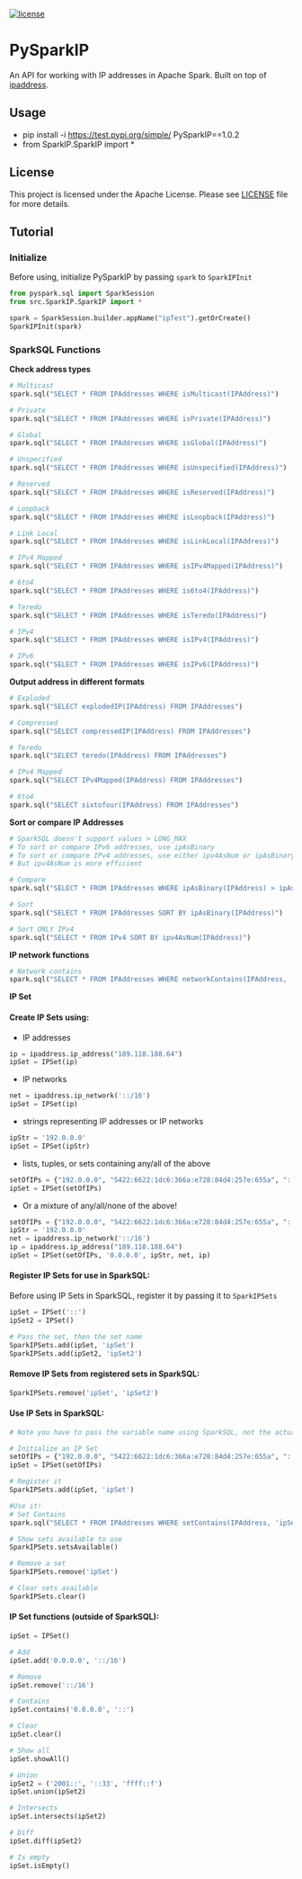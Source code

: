 [![license](https://img.shields.io/badge/license-Apache_2.0-blue.svg)](https://github.com/jshalaby510/PySparkIP/blob/main/LICENSE)

# PySparkIP
An API for working with IP addresses in Apache Spark. Built on top of [ipaddress](https://docs.python.org/3/library/ipaddress.html).

## Usage
  * pip install -i https://test.pypi.org/simple/ PySparkIP==1.0.2
  * from SparkIP.SparkIP import *

## License
This project is licensed under the Apache License. Please see [LICENSE](LICENSE) file for more details.

## Tutorial
### Initialize
Before using, initialize PySparkIP by passing `spark` to `SparkIPInit`
```python
from pyspark.sql import SparkSession
from src.SparkIP.SparkIP import *

spark = SparkSession.builder.appName("ipTest").getOrCreate()
SparkIPInit(spark)
```

### SparkSQL Functions
**Check address types**
```python
# Multicast
spark.sql("SELECT * FROM IPAddresses WHERE isMulticast(IPAddress)")

# Private
spark.sql("SELECT * FROM IPAddresses WHERE isPrivate(IPAddress)")

# Global
spark.sql("SELECT * FROM IPAddresses WHERE isGlobal(IPAddress)")

# Unspecified
spark.sql("SELECT * FROM IPAddresses WHERE isUnspecified(IPAddress)")

# Reserved
spark.sql("SELECT * FROM IPAddresses WHERE isReserved(IPAddress)")

# Loopback
spark.sql("SELECT * FROM IPAddresses WHERE isLoopback(IPAddress)")

# Link Local
spark.sql("SELECT * FROM IPAddresses WHERE isLinkLocal(IPAddress)")

# IPv4 Mapped
spark.sql("SELECT * FROM IPAddresses WHERE isIPv4Mapped(IPAddress)")

# 6to4
spark.sql("SELECT * FROM IPAddresses WHERE is6to4(IPAddress)")

# Teredo
spark.sql("SELECT * FROM IPAddresses WHERE isTeredo(IPAddress)")

# IPv4
spark.sql("SELECT * FROM IPAddresses WHERE isIPv4(IPAddress)")

# IPv6
spark.sql("SELECT * FROM IPAddresses WHERE isIPv6(IPAddress)")
```

**Output address in different formats**
```python
# Exploded
spark.sql("SELECT explodedIP(IPAddress) FROM IPAddresses")

# Compressed
spark.sql("SELECT compressedIP(IPAddress) FROM IPAddresses")

# Teredo
spark.sql("SELECT teredo(IPAddress) FROM IPAddresses")

# IPv4 Mapped
spark.sql("SELECT IPv4Mapped(IPAddress) FROM IPAddresses")

# 6to4
spark.sql("SELECT sixtofour(IPAddress) FROM IPAddresses")
```

**Sort or compare IP Addresses**
```python
# SparkSQL doesn't support values > LONG_MAX
# To sort or compare IPv6 addresses, use ipAsBinary
# To sort or compare IPv4 addresses, use either ipv4AsNum or ipAsBinary
# But ipv4AsNum is more efficient

# Compare
spark.sql("SELECT * FROM IPAddresses WHERE ipAsBinary(IPAddress) > ipAsBinary('192.209.45.194')")

# Sort
spark.sql("SELECT * FROM IPAddresses SORT BY ipAsBinary(IPAddress)")

# Sort ONLY IPv4
spark.sql("SELECT * FROM IPv4 SORT BY ipv4AsNum(IPAddress)")
```

**IP network functions**
```python
# Network contains
spark.sql("SELECT * FROM IPAddresses WHERE networkContains(IPAddress, '195.0.0.0/16')")
```

**IP Set**
#### Create IP Sets using:
* IP addresses 
```python
ip = ipaddress.ip_address("189.118.188.64")
ipSet = IPSet(ip)
  ```
* IP networks 
```python
net = ipaddress.ip_network('::/16')
ipSet = IPSet(ip)
  ```
* strings representing IP addresses or IP networks 
```python
ipStr = '192.0.0.0'
ipSet = IPSet(ipStr)
```
* lists, tuples, or sets containing any/all of the above
```python
setOfIPs = {"192.0.0.0", "5422:6622:1dc6:366a:e728:84d4:257e:655a", "::"}
ipSet = IPSet(setOfIPs)
```
* Or a mixture of any/all/none of the above!
```python
setOfIPs = {"192.0.0.0", "5422:6622:1dc6:366a:e728:84d4:257e:655a", "::"}
ipStr = '192.0.0.0'
net = ipaddress.ip_network('::/16')
ip = ipaddress.ip_address("189.118.188.64")
ipSet = IPSet(setOfIPs, '0.0.0.0', ipStr, net, ip)
```
#### Register IP Sets for use in SparkSQL:
Before using IP Sets in SparkSQL, register it by passing it to `SparkIPSets`
```python
ipSet = IPSet('::')
ipSet2 = IPSet()

# Pass the set, then the set name
SparkIPSets.add(ipSet, 'ipSet')
SparkIPSets.add(ipSet2, 'ipSet2')
```
#### Remove IP Sets from registered sets in SparkSQL:
```python
SparkIPSets.remove('ipSet', 'ipSet2')
```

#### Use IP Sets in SparkSQL:
```python
# Note you have to pass the variable name using SparkSQL, not the actual variable

# Initialize an IP Set
setOfIPs = {"192.0.0.0", "5422:6622:1dc6:366a:e728:84d4:257e:655a", "::"}
ipSet = IPSet(setOfIPs)

# Register it
SparkIPSets.add(ipSet, 'ipSet')

#Use it!
# Set Contains
spark.sql("SELECT * FROM IPAddresses WHERE setContains(IPAddress, 'ipSet')")

# Show sets available to use
SparkIPSets.setsAvailable()

# Remove a set
SparkIPSets.remove('ipSet')

# Clear sets available
SparkIPSets.clear()
```

#### IP Set functions (outside of SparkSQL):
```python
ipSet = IPSet()

# Add
ipSet.add('0.0.0.0', '::/16')

# Remove
ipSet.remove('::/16')

# Contains
ipSet.contains('0.0.0.0', '::')

# Clear
ipSet.clear()

# Show all
ipSet.showAll()

# Union
ipSet2 = ('2001::', '::33', 'ffff::f')
ipSet.union(ipSet2)

# Intersects
ipSet.intersects(ipSet2)

# Diff
ipSet.diff(ipSet2)

# Is empty
ipSet.isEmpty()
```
